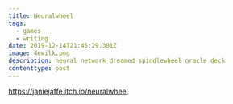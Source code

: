 ```yaml
---
title: Neuralwheel
tags:
  - games
  - writing
date: 2019-12-14T21:45:29.301Z
image: 4ewilk.png
description: neural network dreamed spindlewheel oracle deck
contenttype: post
---
```

<https://janiejaffe.itch.io/neuralwheel>